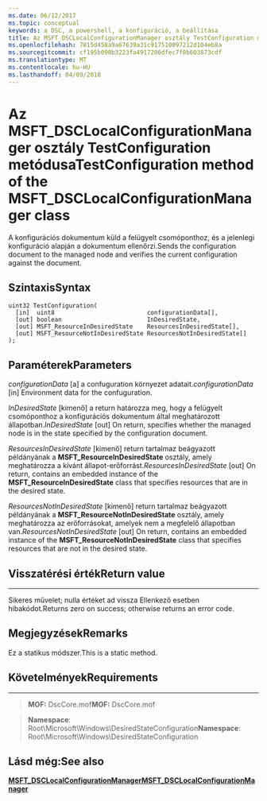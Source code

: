 ```yaml
---
ms.date: 06/12/2017
ms.topic: conceptual
keywords: a DSC, a powershell, a konfiguráció, a beállítása
title: Az MSFT_DSCLocalConfigurationManager osztály TestConfiguration metódusa
ms.openlocfilehash: 7815d458a9a67639a31c917510097212d104eb8a
ms.sourcegitcommit: cf195b090b3223fa4917206dfec7f0b603873cdf
ms.translationtype: MT
ms.contentlocale: hu-HU
ms.lasthandoff: 04/09/2018
---
```

# <a name="testconfiguration-method-of-the-msftdsclocalconfigurationmanager-class"></a><span data-ttu-id="7760e-103">Az MSFT_DSCLocalConfigurationManager osztály TestConfiguration metódusa</span><span class="sxs-lookup"><span data-stu-id="7760e-103">TestConfiguration method of the MSFT_DSCLocalConfigurationManager class</span></span>

<span data-ttu-id="7760e-104">A konfigurációs dokumentum küld a felügyelt csomóponthoz, és a jelenlegi konfiguráció alapján a dokumentum ellenőrzi.</span><span class="sxs-lookup"><span data-stu-id="7760e-104">Sends the configuration document to the managed node and verifies the current configuration against the document.</span></span>

<a name="syntax"></a><span data-ttu-id="7760e-105">Szintaxis</span><span class="sxs-lookup"><span data-stu-id="7760e-105">Syntax</span></span>
------

```mof
uint32 TestConfiguration(
  [in]  uint8                          configurationData[],
  [out] boolean                        InDesiredState,
  [out] MSFT_ResourceInDesiredState    ResourcesInDesiredState[],
  [out] MSFT_ResourceNotInDesiredState ResourcesNotInDesiredState[]
);
```

<a name="parameters"></a><span data-ttu-id="7760e-106">Paraméterek</span><span class="sxs-lookup"><span data-stu-id="7760e-106">Parameters</span></span>
----------

<span data-ttu-id="7760e-107">*configurationData* \[a\] a confuguration környezet adatait.</span><span class="sxs-lookup"><span data-stu-id="7760e-107">*configurationData* \[in\] Environment data for the confuguration.</span></span>

<span data-ttu-id="7760e-108">*InDesiredState* \[kimenő\] a return határozza meg, hogy a felügyelt csomóponthoz a konfigurációs dokumentum által meghatározott állapotban.</span><span class="sxs-lookup"><span data-stu-id="7760e-108">*InDesiredState* \[out\] On return, specifies whether the managed node is in the state specified by the configuration document.</span></span>

<span data-ttu-id="7760e-109">*ResourcesInDesiredState* \[kimenő\] return tartalmaz beágyazott példányának a **MSFT_ResourceInDesiredState** osztály, amely meghatározza a kívánt állapot-erőforrást.</span><span class="sxs-lookup"><span data-stu-id="7760e-109">*ResourcesInDesiredState* \[out\] On return, contains an embedded instance of the **MSFT_ResourceInDesiredState** class that specifies resources that are in the desired state.</span></span>

<span data-ttu-id="7760e-110">*ResourcesNotInDesiredState* \[kimenő\] return tartalmaz beágyazott példányának a **MSFT_ResourceNotInDesiredState** osztály, amely meghatározza az erőforrásokat, amelyek nem a megfelelő állapotban van.</span><span class="sxs-lookup"><span data-stu-id="7760e-110">*ResourcesNotInDesiredState* \[out\] On return, contains an embedded instance of the **MSFT_ResourceNotInDesiredState** class that specifies resources that are not in the desired state.</span></span>

## <a name="return-value"></a><span data-ttu-id="7760e-111">Visszatérési érték</span><span class="sxs-lookup"><span data-stu-id="7760e-111">Return value</span></span>
------------

<span data-ttu-id="7760e-112">Sikeres művelet; nulla értéket ad vissza Ellenkező esetben hibakódot.</span><span class="sxs-lookup"><span data-stu-id="7760e-112">Returns zero on success; otherwise returns an error code.</span></span>

## <a name="remarks"></a><span data-ttu-id="7760e-113">Megjegyzések</span><span class="sxs-lookup"><span data-stu-id="7760e-113">Remarks</span></span>

<span data-ttu-id="7760e-114">Ez a statikus módszer.</span><span class="sxs-lookup"><span data-stu-id="7760e-114">This is a static method.</span></span>

## <a name="requirements"></a><span data-ttu-id="7760e-115">Követelmények</span><span class="sxs-lookup"><span data-stu-id="7760e-115">Requirements</span></span>
------------
><span data-ttu-id="7760e-116">**MOF:** DscCore.mof</span><span class="sxs-lookup"><span data-stu-id="7760e-116">**MOF:** DscCore.mof</span></span>

><span data-ttu-id="7760e-117">**Namespace**: Root\Microsoft\Windows\DesiredStateConfiguration</span><span class="sxs-lookup"><span data-stu-id="7760e-117">**Namespace**: Root\Microsoft\Windows\DesiredStateConfiguration</span></span>


## <a name="see-also"></a><span data-ttu-id="7760e-118">Lásd még:</span><span class="sxs-lookup"><span data-stu-id="7760e-118">See also</span></span>


[<span data-ttu-id="7760e-119">**MSFT_DSCLocalConfigurationManager**</span><span class="sxs-lookup"><span data-stu-id="7760e-119">**MSFT_DSCLocalConfigurationManager**</span></span>](msft-dsclocalconfigurationmanager.md)